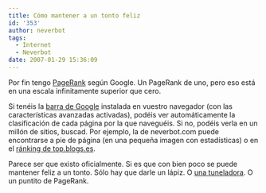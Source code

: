 ```yaml
---
title: Cómo mantener a un tonto feliz
id: '353'
author: neverbot
tags:
  - Internet
  - Neverbot
date: 2007-01-29 15:36:09
---
```


Por fin tengo [PageRank](http://en.wikipedia.org/wiki/PageRank) según Google. Un PageRank de uno, pero eso está en una escala infinitamente superior que cero.

Si tenéis la [barra de Google](http://toolbar.google.com/) instalada en vuestro navegador (con las características avanzadas activadas), podéis ver automáticamente la clasificación de cada página por la que naveguéis. Si no, podéis verla en un millón de sitios, buscad. Por ejemplo, la de neverbot.com puede encontrarse a pie de página (en una pequeña imagen con estadísticas) o en el [ránking de top.blogs.es](http://top.blogs.es/metrics/blog/neverbotcom/).

Parece ser que existo oficialmente. Si es que con bien poco se puede mantener feliz a un tonto. Sólo hay que darle un lápiz. O [una tuneladora](https://neverbot.com/pensamientos-aleatorios/tuneles-y-tuneladoras/). O un puntito de PageRank.